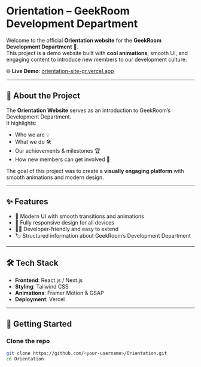 # Orientation – GeekRoom Development Department

Welcome to the official **Orientation website** for the **GeekRoom Development Department** 🚀.  
This project is a demo website built with **cool animations**, smooth UI, and engaging content to introduce new members to our development culture.

🌐 **Live Demo**: [orientation-site-gr.vercel.app](https://orientation-site-gr.vercel.app/)

---

## 📌 About the Project
The **Orientation Website** serves as an introduction to GeekRoom’s Development Department.  
It highlights:
- Who we are 💡  
- What we do 🛠️  
- Our achievements & milestones 🏆  
- How new members can get involved 🤝  

The goal of this project was to create a **visually engaging platform** with smooth animations and modern design.

---

## ✨ Features
- 🎨 Modern UI with smooth transitions and animations  
- 📱 Fully responsive design for all devices  
- 🧑‍💻 Developer-friendly and easy to extend  
- 🏷️ Structured information about GeekRoom’s Development Department  

---

## 🛠️ Tech Stack
- **Frontend**: React.js / Next.js  
- **Styling**: Tailwind CSS  
- **Animations**: Framer Motion & GSAP  
- **Deployment**: Vercel  

---

## 🚀 Getting Started

### Clone the repo
```bash
git clone https://github.com/<your-username>/Orientation.git
cd Orientation
